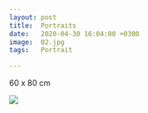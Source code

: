 ```yaml
---
layout: post
title:  Portraits
date:   2020-04-30 16:04:00 +0300
image:  02.jpg
tags:   Portrait

---
```


60 x 80 cm                                                                         

![]({{site.baseurl}}/img/02.jpg)

